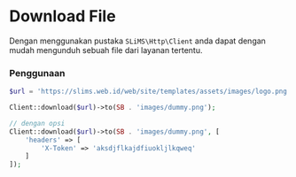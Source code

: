 # Download File
Dengan menggunakan pustaka ```SLiMS\Http\Client``` anda dapat dengan mudah mengunduh sebuah file dari layanan tertentu.
### Penggunaan
```php
$url = 'https://slims.web.id/web/site/templates/assets/images/logo.png';

Client::download($url)->to(SB . 'images/dummy.png');

// dengan opsi
Client::download($url)->to(SB . 'images/dummy.png', [
    'headers' => [
        'X-Token' => 'aksdjflkajdfiuokljlkqweq'
    ]
]);
```